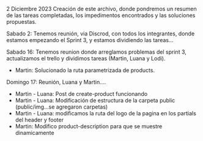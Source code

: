 2 Diciembre 2023
Creación de este archivo, donde pondremos un resumen de las tareas completadas,
los impedimentos encontrados y las soluciones propuestas.


Sabado 2: Tenemos reunión, via Discrod, con todos los integrantes, donde estamos empezando el Sprint 3, y estamos dividiendo las tareas...


Sabado 16: Tenemos reunion donde arreglamos problemas del sprint 3, actualizamos el trello y dividimos tareas (Martin, Luana y Lodi).
- Martin: Solucionado la ruta parametrizada de products.

Domingo 17: Reunión, Luana y Martin....
- Martin - Luana: Post de create-product funcionando
- Martin - Luana: Modificación de estructura de la carpeta public (public/img...se agregaron carpetas)
- Martin - Luana: modificamos la ruta del logo de la pagina en los partials del header y footer
- Martin: Modifico product-description para que se muestre dinamicamente
